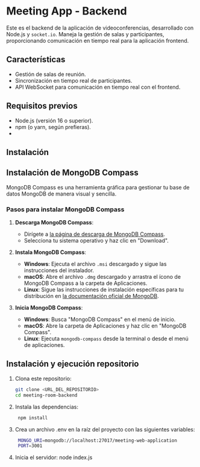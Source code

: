 # Meeting App - Backend

Este es el backend de la aplicación de videoconferencias, desarrollado con Node.js y `socket.io`. Maneja la gestión de salas y participantes, proporcionando comunicación en tiempo real para la aplicación frontend.

## Características

- Gestión de salas de reunión.
- Sincronización en tiempo real de participantes.
- API WebSocket para comunicación en tiempo real con el frontend.

## Requisitos previos

- Node.js (versión 16 o superior).
- npm (o yarn, según prefieras).
- 

## Instalación

## Instalación de MongoDB Compass

MongoDB Compass es una herramienta gráfica para gestionar tu base de datos MongoDB de manera visual y sencilla.

### Pasos para instalar MongoDB Compass

1. **Descarga MongoDB Compass**:
   - Dirígete a [la página de descarga de MongoDB Compass](https://www.mongodb.com/try/download/compass).
   - Selecciona tu sistema operativo y haz clic en "Download".

2. **Instala MongoDB Compass**:
   - **Windows**: Ejecuta el archivo `.msi` descargado y sigue las instrucciones del instalador.
   - **macOS**: Abre el archivo `.dmg` descargado y arrastra el ícono de MongoDB Compass a la carpeta de Aplicaciones.
   - **Linux**: Sigue las instrucciones de instalación específicas para tu distribución en [la documentación oficial de MongoDB](https://www.mongodb.com/docs/compass/current/install/).

3. **Inicia MongoDB Compass**:
   - **Windows**: Busca "MongoDB Compass" en el menú de inicio.
   - **macOS**: Abre la carpeta de Aplicaciones y haz clic en "MongoDB Compass".
   - **Linux**: Ejecuta `mongodb-compass` desde la terminal o desde el menú de aplicaciones.

## Instalación y ejecución repositorio

1. Clona este repositorio:
   ```bash
   git clone <URL_DEL_REPOSITORIO>
   cd meeting-room-backend

2. Instala las dependencias:
   ```bash
    npm install

4. Crea un archivo .env en la raíz del proyecto con las siguientes variables:
   ```bash
    MONGO_URI=mongodb://localhost:27017/meeting-web-application
    PORT=3001
5. Inicia el servidor:
    node index.js

